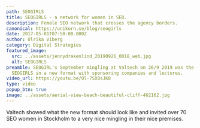 ```yaml
---
path: SEOGIRLS
title: SEOGIRLS - a network for women in SEO.
description: Female SEO network that crosses the agency borders.
canonical: https://unikorn.se/blog/seogirls
date: 2017-05-01T07:50:00.000Z
author: Ulrika Viberg
category: Digital Strategies
featured_image:
  src: ../assets/jennydrakenlind_20190926_0018_web.jpg
  alt: SEOGIRLS
preamble: SEOGIRL's September mingling at Valtech on 26/9 2019 was the first
  SEOGIRLS in a new format with sponsoring companies and lectures.
video_url: https://youtu.be/Ol-7SX0sJK8
type: video
popup_btn: true
image: ../assets/aerial-view-beach-beautiful-cliff-462162.jpg
---
```

Valtech showed what the new format should look like and invited over 70 SEO women in Stockholm to a very nice mingling in their nice premises.